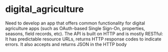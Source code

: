 # digital_agriculture
Need to develop an app that offers common functionality for digital agriculture apps (such as OAuth-based Single Sign-On, properties, seasons, field records, etc). The API is built on HTTP and is mostly RESTful: It has predictable resource URLs, returns HTTP response codes to indicate errors. It also accepts and returns JSON in the HTTP body
